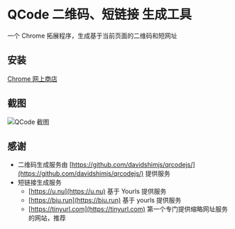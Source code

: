 # QCode 二维码、短链接 生成工具

一个 Chrome 拓展程序，生成基于当前页面的二维码和短网址

## 安装

[Chrome 网上商店](https://chrome.google.com/webstore/detail/qcode/aefjmcpolambjjegdnmpcblmldcoebdm/related?utm_source=InfinityNewtab)

## 截图

![QCode 截图](https://s2.ax1x.com/2020/01/20/1PoEi6.png)

## 感谢

- 二维码生成服务由 [https://github.com/davidshimjs/qrcodejs/](https://github.com/davidshimjs/qrcodejs/) 提供服务
- 短链接生成服务
  - [https://u.nu](https://u.nu) 基于 Yourls 提供服务
  - [https://biu.run](https://biu.run) 基于 yourls 提供服务
  - [https://tinyurl.com](https://tinyurl.com) 第一个专门提供缩略网址服务的网站，推荐
